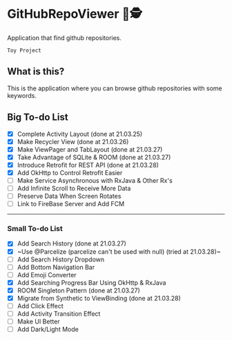 # GitHubRepoViewer 📑🕵️
Application that find github repositories. ‍️ 

` Toy Project `

## What is this?
This is the application where you can browse github repositories with some keywords.

## Big To-do List 
- [X] Complete Activity Layout (done at 21.03.25)
- [X] Make Recycler View (done at 21.03.26)
- [X] Make ViewPager and TabLayout (done at 21.03.27)
- [X] Take Advantage of SQLite & ROOM (done at 21.03.27)
- [X] Introduce Retrofit for REST API (done at 21.03.28)
- [X] Add OkHttp to Control Retrofit Easier
- [ ] Make Service Asynchronous with RxJava & Other Rx's
- [ ] Add Infinite Scroll to Receive More Data
- [ ] Preserve Data When Screen Rotates
- [ ] Link to FireBase Server and Add FCM

----------------
### Small To-do List 
- [X] Add Search History (done at 21.03.27)
- [X] ~Use @Parcelize (parcelize can't be used with null) (tried at 21.03.28)~
- [ ] Add Search History Dropdown
- [ ] Add Bottom Navigation Bar
- [ ] Add Emoji Converter
- [X] Add Searching Progress Bar Using OkHttp & RxJava
- [X] ROOM Singleton Pattern (done at 21.03.27)
- [X] Migrate from Synthetic to ViewBinding (done at 21.03.28)
- [ ] Add Click Effect
- [ ] Add Activity Transition Effect
- [ ] Make UI Better
- [ ] Add Dark/Light Mode
